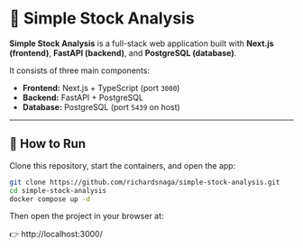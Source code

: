 # 🚀 Simple Stock Analysis

**Simple Stock Analysis** is a full-stack web application built with **Next.js (frontend)**, **FastAPI (backend)**, and **PostgreSQL (database)**.

It consists of three main components:

- **Frontend:** Next.js + TypeScript (port `3000`)
- **Backend:** FastAPI + PostgreSQL
- **Database:** PostgreSQL (port `5439` on host)
---

## 🧩 How to Run

Clone this repository, start the containers, and open the app:

```bash
git clone https://github.com/richardsnaga/simple-stock-analysis.git
cd simple-stock-analysis
docker compose up -d
```
Then open the project in your browser at:

👉 http://localhost:3000/